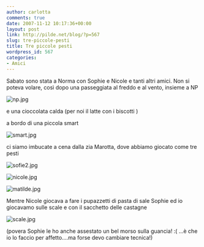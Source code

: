 ```yaml
---
author: carlotta
comments: true
date: 2007-11-12 10:17:36+00:00
layout: post
link: http://pilde.net/blog/?p=567
slug: tre-piccole-pesti
title: Tre piccole pesti
wordpress_id: 567
categories:
- Amici
---
```


Sabato sono stata a Norma con Sophie e Nicole e tanti altri amici. Non si poteva volare, così dopo una passeggiata al freddo e al vento, insieme a NP

![np.jpg](http://pilde.net/blog/wp-content/uploads/2007/11/np.jpg)




e una cioccolata calda (per noi il latte con i biscotti )


 a bordo di una piccola smart

![smart.jpg](http://pilde.net/blog/wp-content/uploads/2007/11/smart.jpg)




ci siamo imbucate a cena dalla zia Marotta, dove abbiamo giocato come tre pesti 

![sofie2.jpg](http://pilde.net/blog/wp-content/uploads/2007/11/sofie2.jpg)




![nicole.jpg](http://pilde.net/blog/wp-content/uploads/2007/11/nicole.jpg)




![matilde.jpg](http://pilde.net/blog/wp-content/uploads/2007/11/matilde.jpg)




Mentre Nicole giocava a fare i pupazzetti di pasta di sale Sophie ed io giocavamo sulle scale e con il sacchetto delle castagne

![scale.jpg](http://pilde.net/blog/wp-content/uploads/2007/11/scale.jpg)




(povera Sophie le ho anche assestato un bel morso sulla guancia! :( ...è che io lo faccio per affetto....ma forse devo cambiare tecnica!)












